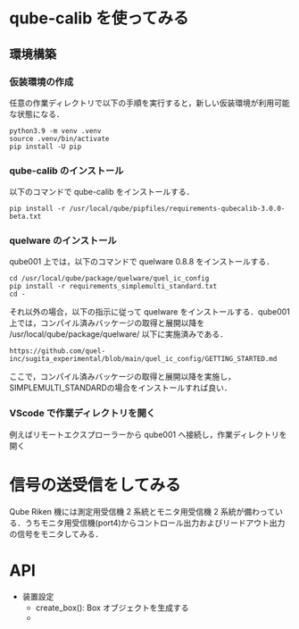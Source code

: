 # qube-calib を使ってみる

## 環境構築

### 仮装環境の作成

任意の作業ディレクトリで以下の手順を実行すると，新しい仮装環境が利用可能な状態になる．

```shell
python3.9 -m venv .venv
source .venv/bin/activate
pip install -U pip
```

### qube-calib のインストール

以下のコマンドで qube-calib をインストールする．

```shell
pip install -r /usr/local/qube/pipfiles/requirements-qubecalib-3.0.0-beta.txt
```

### quelware のインストール

qube001 上では，以下のコマンドで quelware 0.8.8 をインストールする．

```
cd /usr/local/qube/package/quelware/quel_ic_config
pip install -r requirements_simplemulti_standard.txt
cd -
```

それ以外の場合，以下の指示に従って quelware をインストールする．qube001 上では，コンパイル済みバッケージの取得と展開以降を /usr/local/qube/package/quelware/ 以下に実施済みである．

`https://github.com/quel-inc/sugita_experimental/blob/main/quel_ic_config/GETTING_STARTED.md`

ここで，コンパイル済みバッケージの取得と展開以降を実施し，SIMPLEMULTI_STANDARDの場合をインストールすれば良い．

### VScode で作業ディレクトリを開く

例えばリモートエクスプローラーから qube001 へ接続し，作業ディレクトリを開く

# 信号の送受信をしてみる

Qube Riken 機には測定用受信機 2 系統とモニタ用受信機 2 系統が備わっている．うちモニタ用受信機(port4)からコントロール出力およびリードアウト出力の信号をモニタしてみる．



# API

- 装置設定
    - create_box(): Box オブジェクトを生成する
    -
